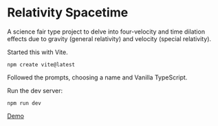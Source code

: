 # Relativity Spacetime
A science fair type project to delve into four-velocity and time dilation effects due to gravity (general relativity) and velocity (special relativity). 

Started this with Vite.
```
npm create vite@latest
```
Followed the prompts, choosing a name and Vanilla TypeScript.

Run the dev server:
```
npm run dev
```

[Demo](https://relativity-spacetime.netlify.app/)